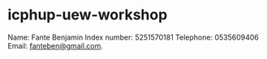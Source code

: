 # icphup-uew-workshop
Name: Fante Benjamin 
Index number: 5251570181
Telephone: 0535609406
Email: fanteben@gmail.com.
